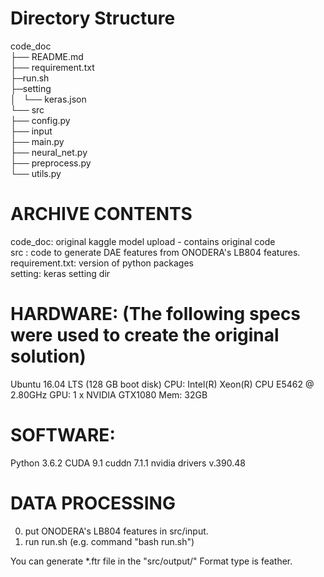 # Directory Structure
code_doc  
├── README.md  
├── requirement.txt  
├─run.sh  
├─setting  
│   └── keras.json  
└── src  
    ├── config.py  
    ├── input  
    ├── main.py  
    ├── neural_net.py  
    ├── preprocess.py  
    └── utils.py  

# ARCHIVE CONTENTS
code_doc: original kaggle model upload - contains original code  
src : code to generate DAE features from ONODERA's LB804 features.  
requirement.txt: version of python packages  
setting: keras setting dir  

# HARDWARE: (The following specs were used to create the original solution)
Ubuntu 16.04 LTS (128 GB boot disk)
CPU: Intel(R) Xeon(R) CPU E5462 @ 2.80GHz
GPU: 1 x NVIDIA GTX1080
Mem: 32GB

# SOFTWARE:
Python 3.6.2
CUDA 9.1
cuddn 7.1.1
nvidia drivers v.390.48

# DATA PROCESSING
0. put ONODERA's LB804 features in src/input.
1. run run.sh (e.g. command "bash run.sh")

You can generate *.ftr file in the "src/output/"
Format type is feather.
